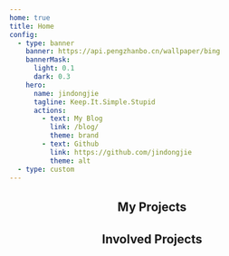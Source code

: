 ```yaml
---
home: true
title: Home
config:
  - type: banner
    banner: https://api.pengzhanbo.cn/wallpaper/bing
    bannerMask:
      light: 0.1
      dark: 0.3
    hero:
      name: jindongjie
      tagline: Keep.It.Simple.Stupid
      actions:
        - text: My Blog
          link: /blog/
          theme: brand
        - text: Github
          link: https://github.com/jindongjie
          theme: alt
  - type: custom
---
```


<h2 style="text-align: center;margin: 32px 0 32px">My Projects</h2>

<CardGrid>
  <RepoCard repo="jindongjie/SoftwareCopyrightSourceCodeCollector" />
  <RepoCard repo="jindongjie/blog-vuepress-2025" />
  <RepoCard repo="jindongjie/Portal_StillAlive_Rust" />
</CardGrid>

<h2 style="text-align: center;margin: 32px 0 32px">Involved Projects</h2>

<CardGrid>
  <RepoCard repo="AvaloniaUI/avalonia-docs" />
  <RepoCard repo="microcai/gentoo-zh" />
  <RepoCard repo="surge-synthesizer/surge" />
  <RepoCard repo="vuejs/vue" />
  <RepoCard repo="ch32-rs/ch32-hal" />
</CardGrid>
